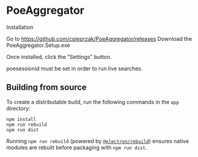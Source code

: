 # PoeAggregator

Installation

Go to https://github.com/cpieprzak/PoeAggregator/releases
Download the PoeAggregator.Setup.<version number>exe

Once installed, click the "Settings" button.

poesessionid must be set in order to run live searches.

## Building from source

To create a distributable build, run the following commands in the `app` directory:

```
npm install
npm run rebuild
npm run dist
```

Running `npm run rebuild` (powered by [`@electron/rebuild`](https://github.com/electron/rebuild)) ensures native modules are rebuilt before packaging with `npm run dist`.
